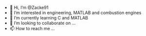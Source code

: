 - 👋 Hi, I’m @Zacke91
- 👀 I’m interested in engineering, MATLAB and combustion engines
- 🌱 I’m currently learning C and MATLAB
- 💞️ I’m looking to collaborate on ...
- 📫 How to reach me ...

<!---
Zacke91/Zacke91 is a ✨ special ✨ repository because its `README.md` (this file) appears on your GitHub profile.
You can click the Preview link to take a look at your changes.
--->
